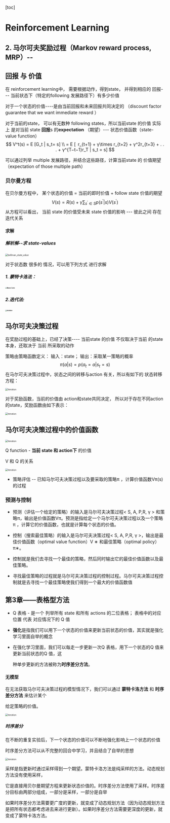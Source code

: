 [toc]





# Reinforcement Learning

## 2. 马尔可夫奖励过程（Markov reward process, MRP）--

## 回报 与 价值 

在 reinforcement learning中， 需要根据动作，得到state， 并得到相应的 回报--- 当前状态下（特定的following 发展路径下）有多少价值

对于一个状态的价值----是由当前回报和未来回报共同决定的 （discount factor  guarantee that we want immediate reward ）

对于当前的state， 可以有无数种 following states，所以当前state 的价值 实际上 是对当前 state **回报**s 的**expectation** （期望）--- 状态价值函数（state-value function）
$$
V^t(s) = E [G_t | s_t= s] \\
= E [ r_{t+1} + γ\times r_{t+2} + γ^2r_{t+3} + . . . + γ^{T−t−1}r_T | s_t = s]
$$


可以通过列举 multiple  发展路径，并结合这些路径，计算当前state 的 价值期望 （expectation of those multiple path）





### 贝尔曼方程

在贝尔曼方程中， 某个状态的价值 = 当前的即时价值 + follow state 价值的期望 
$$
V (s) = R(s) + γ \sum_{s^{'}\in S} p(s^{'}|s)V(s^{'})
$$
从方程可以看出， 当前 state 的价值受未来 state 价值的影响 --- 彼此之间 存在迭代关系



#### 求解

##### 解析解--求 state-values

<img src="../images/bellman_state_value.png" alt="bellman_state_value" style="zoom:50%;" />



对于状态数 很多的 情况，可以用下列方式 进行求解

##### 1. 蒙特卡洛法：

##### <img src="../images/Monte Carlo.png" alt="Monte Carlo" style="zoom:30%;" />



##### 2.迭代法:

##### <img src="../images/iteration.png" alt="iteration" style="zoom:30%;" />





## 马尔可夫决策过程

在奖励过程的基础上，已经了决策---- 当前state 的价值 不仅取决于当前 的state 本身，还取决于 当前 所采取的动作

策略由策略函数定义： 输入：state； 输出：采取某一策略的概率
$$
\pi (a|s) = p(a_t = a | s_t = s)
$$
在马尔可夫决策过程中，状态之间的转移与action 有关，所以有如下的 状态转移 方程：

<img src="../images/action_state_transition.png" alt="iteration" style="zoom:50%;" />



对于奖励函数，当前的价值由 action和state共同决定， 所以对于存在不同action 的state，奖励函数由如下表示：

<img src="../images/action_state_reward.png" alt="iteration" style="zoom:50%;" />





## 马尔可夫决策过程中的价值函数

<img src="../images/Screen Shot 2022-05-13 at 4.37.01 PM.png" alt="iteration" style="zoom:50%;" />



Q function - **当前 state 和 action下** 的价值



V 和 Q 的关系

<img src="../images/Screen Shot 2022-05-13 at 4.48.36 PM.png" alt="iteration" style="zoom:50%;" />





* 策略评估 -- 已知马尔可夫决策过程以及要采取的策略π ，计算价值函数Vπ(s) 的过程



### 预测与控制

* 预测（评估一个给定的策略）的输入是马尔可夫决策过程< S, A, P,R, γ > 和策略π，输出是价值函数Vπ。预测是指给定一个马尔可夫决策过程以及一个策略π ，计算它的价值函数，也就是计算每个状态的价值。

* 控制（搜索最佳策略）的输入是马尔可夫决策过程< S, A, P,R, γ >，输出是最佳价值函数（optimal value function）V ∗ 和最佳策略（optimal policy）π∗。

* 控制就是我们去寻找一个最佳的策略，然后同时输出它的最佳价值函数以及最佳策略。

* 寻找最佳策略的过程就是马尔可夫决策过程的控制过程。马尔可夫决策过程控制就是去寻找一个最佳策略使我们得到一个最大的价值函数值





## 第3章——表格型方法

* Q 表格 - 是一个 列举所有 state 和所有 actions 的二位表格； 表格中的对应位置 代表 对应情况下的 Q 值

* **强化**是指我们可以用下一个状态的价值来更新当前状态的价值，其实就是强化学习里面自举的概念

* 在强化学习里面，我们可以每走一步更新一次Q 表格，用下一个状态的Q 值来更新当前状态的Q 值，这

  种单步更新的方法被称为**时序差分方法**。



#### 无模型

在无法获取马尔可夫决策过程的模型情况下，我们可以通过 **蒙特卡洛方法** 和 **时序差分方法** 来估计某个

给定策略的价值。

<img src="../images/Screen Shot 2022-05-14 at 11.58.36 AM.png" alt="iteration" style="zoom:50%;" />



##### 时序差分

在不断的重复实验后，下一个状态的价值可以不断地强化影响上一个状态的价值

时序差分方法可以从不完整的回合中学习，并且结合了自举的思想

<img src="../images/Screen Shot 2022-05-14 at 12.02.25 PM.png" alt="iteration" style="zoom:50%;" />





采样是指更新时通过采样得到一个期望。蒙特卡洛方法是纯采样的方法。动态规划方法没有使用采样，

它是直接用贝尔曼期望方程来更新状态价值的。时序差分方法使用了采样。时序差分目标由两部分组成，一部分是采样，一部分是自举



如果时序差分方法需要更广度的更新，就变成了动态规划方法（因为动态规划方法是把所有状态都考虑进去来进行更新）。如果时序差分方法需要更深度的更新，就变成了蒙特卡洛方法。
